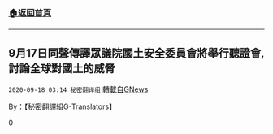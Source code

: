 ###  [:house:返回首頁](https://github.com/ourhimalayas/txt)
---

## 9月17日同聲傳譯眾議院國土安全委員會將舉行聽證會,討論全球對國土的威脅
`2020-09-18 03:14 秘密翻译组` [轉載自GNews](https://gnews.org/zh-hant/365396/)

By：【秘密翻譯組G-Translators】

0

